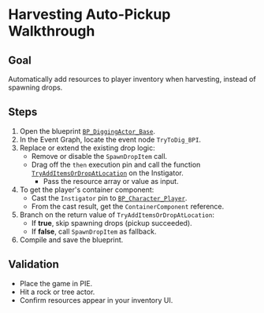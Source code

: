 # Harvesting Auto-Pickup Walkthrough

## Goal
Automatically add resources to player inventory when harvesting, instead of spawning drops.

## Steps
1. Open the blueprint [`BP_DiggingActor_Base`](blueprint:///Game/EasySurvivalRPG/Blueprints/InteractionObjects/Misc/BP_DiggingActor_Base.BP_DiggingActor_Base).
2. In the Event Graph, locate the event node `TryToDig_BPI`.
3. Replace or extend the existing drop logic:
   - Remove or disable the `SpawnDropItem` call.
   - Drag off the `then` execution pin and call the function [`TryAddItemsOrDropAtLocation`](blueprint:///Game/EasySurvivalRPG/Blueprints/Components/BP_ContainerComponent.BP_ContainerComponent:TryAddItemsOrDropAtLocation) on the Instigator.
     - Pass the resource array or value as input.
4. To get the player's container component:
   - Cast the `Instigator` pin to [`BP_Character_Player`](blueprint:///Game/EasySurvivalRPG/Blueprints/Characters/Base/BP_Character_Player.BP_Character_Player).
   - From the cast result, get the `ContainerComponent` reference.
5. Branch on the return value of `TryAddItemsOrDropAtLocation`:
   - If **true**, skip spawning drops (pickup succeeded).
   - If **false**, call `SpawnDropItem` as fallback.
6. Compile and save the blueprint.

## Validation
- Place the game in PIE.
- Hit a rock or tree actor.
- Confirm resources appear in your inventory UI.